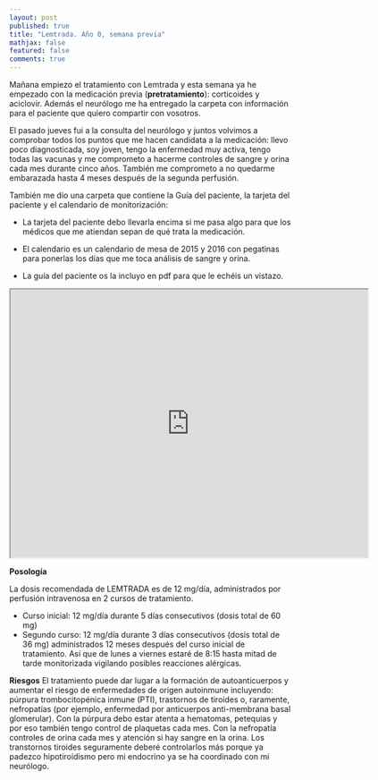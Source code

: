 ```yaml
---
layout: post
published: true
title: "Lemtrada. Año 0, semana previa"
mathjax: false
featured: false
comments: true
---
```


Mañana empiezo el tratamiento con Lemtrada y esta semana ya he empezado con la medicación previa (**pretratamiento**): corticoides y aciclovir. Además el neurólogo me ha entregado la carpeta con información para el paciente que quiero compartir con vosotros.

El pasado jueves fui a la consulta del neurólogo y juntos volvimos a comprobar todos los puntos que me hacen candidata a la medicación: llevo poco diagnosticada, soy joven, tengo la enfermedad muy activa, tengo todas las vacunas y me comprometo a hacerme controles de sangre y orina cada mes durante cinco años. También me comprometo a no quedarme embarazada hasta 4 meses después de la segunda perfusión.

También me dio una carpeta que contiene la Guía del paciente, la tarjeta del paciente y el calendario de monitorización: 

- La tarjeta del paciente debo llevarla encima si me pasa algo para que los médicos que me atiendan sepan de qué trata la medicación.

- El calendario es un calendario de mesa de 2015 y 2016 con pegatinas para ponerlas los días que me toca análisis de sangre y orina.

- La guía del paciente os la incluyo en pdf para que le echéis un vistazo.

<iframe src="https://drive.google.com/file/d/0B6Tjx7FUPk-bSWRnbEx5U0dNUndwYUJvVmRlXzNFTWFDRWow/preview" width="640" height="480"></iframe>

**Posología**

La dosis recomendada de LEMTRADA es de 12 mg/día, administrados por perfusión intravenosa en 2
cursos de tratamiento.
- Curso inicial: 12 mg/día durante 5 días consecutivos (dosis total de 60 mg)
- Segundo curso: 12 mg/día durante 3 días consecutivos (dosis total de 36 mg) administrados 12
meses después del curso inicial de tratamiento. 
Así que de lunes a viernes estaré de 8:15 hasta mitad de tarde monitorizada vigilando posibles reacciones alérgicas.

**Riesgos**
El tratamiento puede dar lugar a la formación de autoanticuerpos y aumentar el riesgo de enfermedades de
origen autoinmune incluyendo: púrpura trombocitopénica inmune (PTI), trastornos de tiroides o, raramente,
nefropatías (por ejemplo, enfermedad por anticuerpos anti-membrana basal glomerular).
Con la púrpura debo estar atenta a hematomas, petequias y por eso también tengo control de plaquetas cada mes.
Con la nefropatía controles de orina cada mes y atención si hay sangre en la orina. Los transtornos tiroides seguramente deberé controlarlos más porque ya padezco hipotiroidismo pero mi endocrino ya se ha coordinado con mi neurólogo.

